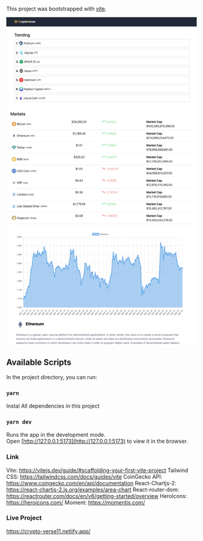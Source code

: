 This project was bootstrapped with [vite](https://vitejs.dev/guide/#scaffolding-your-first-vite-project).

![Project Preview](./cryptoverse1.png)
![Project Preview](./cryptoverse2.png)
![Project Preview](./cryptoverse3.png)

## Available Scripts

In the project directory, you can run:

### `yarn`

Instal All dependencies in this project

### `yarn dev`

Runs the app in the development mode.<br />
Open [http://127.0.0.1:5173](http://127.0.0.1:5173) to view it in the browser.

### Link

Vite: https://vitejs.dev/guide/#scaffolding-your-first-vite-project
Tailwind CSS: https://tailwindcss.com/docs/guides/vite
CoinGecko API: https://www.coingecko.com/en/api/documentation
React-Chartjs-2: https://react-chartjs-2.js.org/examples/area-chart
React-router-dom: https://reactrouter.com/docs/en/v6/getting-started/overview
HeroIcons: https://heroicons.com/
Moment: https://momentjs.com/

### Live Project
https://crypto-verse11.netlify.app/


